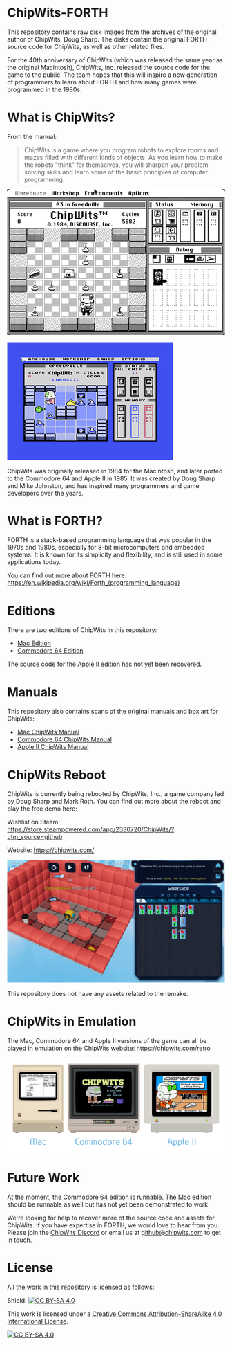 # ChipWits-FORTH

This repository contains raw disk images from the archives of the original author of
ChipWits, Doug Sharp. The disks contain the original FORTH source code for ChipWits, as well
as other related files.

For the 40th anniversary of ChipWits (which was released the same year as the original
Macintosh), ChipWits, Inc. released the source code for the game to the public. The team
hopes that this will inspire a new generation of programmers to learn about FORTH and
how many games were programmed in the 1980s.

# What is ChipWits?

From the manual:

> ChipWits is a game where you program robots to explore rooms and mazes filled with different
> kinds of objects. As you learn how to make the robots "think" for themselves, you will sharpen
> your problem-solving skills and learn some of the basic principles of computer programming.

[![Mac ChipWits Screenshot](mac/docs/mac-chipwits.png)](https://chipwits.com/)

[![C64 ChipWits Screenshot](c64/docs/c64-chipwits.png)](https://chipwits.com/)

ChipWits was originally released in 1984 for the Macintosh, and later ported to the Commodore 64
and Apple II in 1985. It was created by Doug Sharp and Mike Johnston, and has inspired many
programmers and game developers over the years.

# What is FORTH?

FORTH is a stack-based programming language that was popular in the 1970s and 1980s,
especially for 8-bit microcomputers and embedded systems. It is known for its simplicity
and flexibility, and is still used in some applications today.

You can find out more about FORTH here: https://en.wikipedia.org/wiki/Forth_(programming_language)

# Editions

There are two editions of ChipWits in this repository:

- [Mac Edition](mac/README.md)
- [Commodore 64 Edition](c64/README.md)

The source code for the Apple II edition has not yet been recovered.

# Manuals

This repository also contains scans of the original manuals and box art for ChipWits:

* [Mac ChipWits Manual](docs/ChipWits_Mac_Manual.pdf)
* [Commodore 64 ChipWits Manual](docs/ChipWits_C64_Manual.pdf)
* [Apple II ChipWits Manual](docs/ChipWits_Apple_II_Manual.pdf)

# ChipWits Reboot

ChipWits is currently being rebooted by ChipWits, Inc., a game company led by Doug Sharp and
Mark Roth. You can find out more about the reboot and play the free demo here:

Wishlist on Steam: https://store.steampowered.com/app/2330720/ChipWits/?utm_source=github 

Website: https://chipwits.com/

[![ChipWits Reboot Screenshot](docs/chipwits-reboot.jpg)](https://store.steampowered.com/app/2330720/ChipWits/?utm_source=github)

This repository does not have any assets related to the remake.

# ChipWits in Emulation

The Mac, Commodore 64 and Apple II versions of the game can all be played in
emulation on the ChipWits website: https://chipwits.com/retro

[![ChipWits Retro](docs/chipwits-retro-emulation.png)](https://chipwits.com/retro)

# Future Work

At the moment, the Commodore 64 edition is runnable. The Mac edition should be runnable
as well but has not yet been demonstrated to work.

We're looking for help to recover more of the source code and assets for ChipWits. If you have
expertise in FORTH, we would love to hear from you. Please join the
[ChipWits Discord](https://discord.com/invite/D4G3np9RWm) or email us at
[github@chipwits.com](mailto:github@chipwits.com) to get in touch.

# License

All the work in this repository is licensed as follows:

Shield: [![CC BY-SA 4.0][cc-by-sa-shield]][cc-by-sa]

This work is licensed under a
[Creative Commons Attribution-ShareAlike 4.0 International License][cc-by-sa].

[![CC BY-SA 4.0][cc-by-sa-image]][cc-by-sa]

[cc-by-sa]: http://creativecommons.org/licenses/by-sa/4.0/
[cc-by-sa-image]: https://licensebuttons.net/l/by-sa/4.0/88x31.png
[cc-by-sa-shield]: https://img.shields.io/badge/License-CC%20BY--SA%204.0-lightgrey.svg
